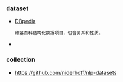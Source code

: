 ### dataset
- [DBpedia](https://wiki.dbpedia.org/Datasets)
  ```
  维基百科结构化数据项目，包含关系和性质。
  ```
- 


### collection
- https://github.com/niderhoff/nlp-datasets
